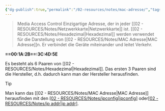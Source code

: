 ```yaml
---
{"dg-publish":true,"permalink":"/02-resources/notes/mac-adresse/","tags":["netzwerk"],"noteIcon":""}
---
```


> Media Access Control
> Einzigartige Adresse, der in jeder [[02 - RESOURCES/Notes/Netzwerkkarte\|Netzwerkkarte]] ist.
> [[02 - RESOURCES/Notes/Hexadezimal\|Hexadezimal]] werden verwendet für die Darstellung von [[02 - RESOURCES/Notes/MAC Adresse\|MAC Adresse]]n.
> Er verbindet die Geräte miteinander und leitet Verkehr.


**==00:1A:2B==:3C:4D:5E**

Es besteht als 6 Paaren von [[02 - RESOURCES/Notes/Hexadezimal\|Hexadezimal]].
Das ersten 3 Paaren sind die Hersteller, d.h. dadurch kann man der Hersteller herausfinden.

>[!tip] 
>Man kann das [[02 - RESOURCES/Notes/MAC Adresse\|MAC Adresse]] herausfinden mit den [[02 - RESOURCES/Notes/ipconfig\|ipconfig]](Windows) oder[[02 - RESOURCES/Notes/ip addr\|ip addr]](Linux).

